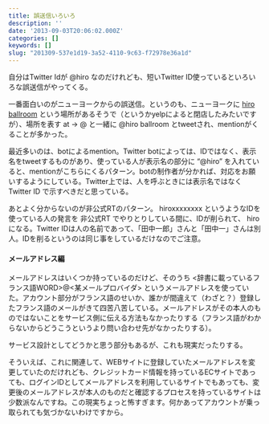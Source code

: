 ```yaml
---
title: 誤送信いろいろ
description: ''
date: '2013-09-03T20:06:02.000Z'
categories: []
keywords: []
slug: "201309-537e1d19-3a52-4110-9c63-f72978e36a1d"
---
```

自分はTwitter Idが @hiro なのだけれども、短いTwitter ID使っているといろいろな誤送信がやってくる。

一番面白いのがニューヨークからの誤送信。というのも、ニューヨークに [hiro ballroom](http://www.yelp.com/biz/hiro-ballroom-new-york) という場所があるそうで（というかyelpによると閉店したみたいですが）、場所を表す at → @ と一緒に @hiro ballroom とtweetされ、mentionがくることが多かった。

最近多いのは、botによるmention。Twitter botによっては、IDではなく、表示名をtweetするものがあり、使っている人が表示名の部分に “@hiro” を入れていると、mentionがこちらにくるパターン。botの制作者が分かれば、対応をお願いするようにしている。Twitter上では、人を呼ぶときには表示名ではなく Twitter ID で示すべきだと思っている。

あとよく分からないのが非公式RTのパターン。 hiroxxxxxxxx というようなIDを使っている人の発言を 非公式RT でやりとりしている間に、IDが削られて、 hiro になる。Twitter IDは人の名前であって、「田中一郎」さんと「田中一」さんは別人。IDを削るというのは同じ事をしているだけなのでご注意。

#### メールアドレス編

メールアドレスはいくつか持っているのだけど、そのうち <辞書に載っているフランス語WORD>@<某メールプロバイダ> というメールアドレスを使っていた。アカウント部分がフランス語のせいか、誰かが間違えて（わざと？）登録したフランス語のメールがきて四苦八苦している。メールアドレスがその本人のものではないことをサービス側に伝える方法もなかったりする（フランス語がわからないからどうこうというより問い合わせ先がなかったりする）。

サービス設計としてどうかと思う部分もあるが、これも現実だったりする。

そういえば、これに関連して、WEBサイトに登録していたメールアドレスを変更していたのだけれども、クレジットカード情報を持っているECサイトであっても、ログインIDとしてメールアドレスを利用しているサイトでもあっても、変更後のメールアドレスが本人のものだと確認するプロセスを持っているサイトは少数派なんですね。この現実ちょっと怖すぎます。何かあってアカウントが乗っ取られても気づかないわけですから。